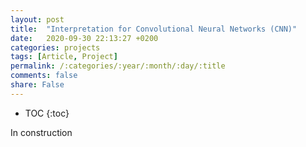 ```yaml
---
layout: post
title:  "Interpretation for Convolutional Neural Networks (CNN)"
date:   2020-09-30 22:13:27 +0200
categories: projects
tags: [Article, Project]
permalink: /:categories/:year/:month/:day/:title
comments: false
share: False
---
```


* TOC
{:toc}

In construction